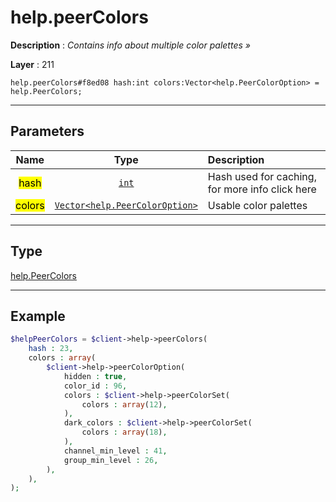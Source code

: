 # help.peerColors

**Description** : *Contains info about multiple color palettes »*

**Layer** : 211

```tl
help.peerColors#f8ed08 hash:int colors:Vector<help.PeerColorOption> = help.PeerColors;
```

---

## Parameters

| Name | Type | Description |
| :---: | :---: | :--- |
| <mark>hash</mark> | [`int`](type/int) | Hash used for caching, for more info click here |
| <mark>colors</mark> | [`Vector<help.PeerColorOption>`](type/help.PeerColorOption) | Usable color palettes |

---

## Type

[help.PeerColors](type/help.PeerColors)

---

## Example

```php
$helpPeerColors = $client->help->peerColors(
	hash : 23,
	colors : array(
		$client->help->peerColorOption(
			hidden : true,
			color_id : 96,
			colors : $client->help->peerColorSet(
				colors : array(12),
			),
			dark_colors : $client->help->peerColorSet(
				colors : array(18),
			),
			channel_min_level : 41,
			group_min_level : 26,
		),
	),
);
```